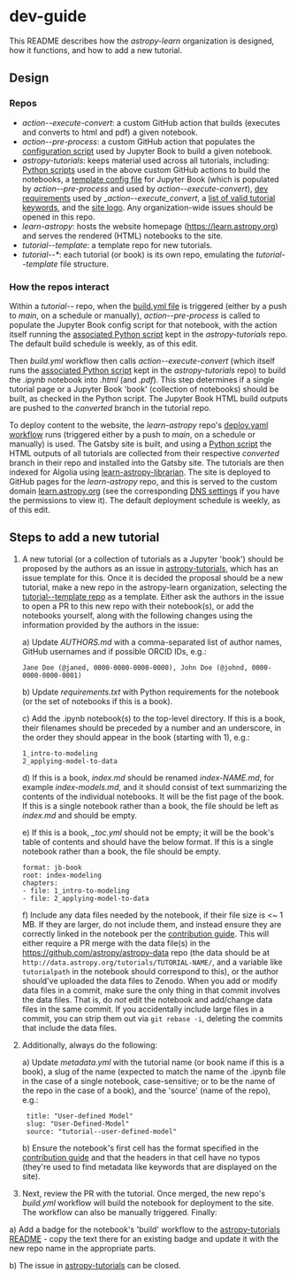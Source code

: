 # dev-guide

This README describes how the _astropy-learn_ organization is designed, how it functions, and how to add a new tutorial.

## Design
### Repos
- _action--execute-convert_: a custom GitHub action that builds (executes and converts to html and pdf) a given notebook.
- _action--pre-process_: a custom GitHub action that populates the [configuration script](https://github.com/astropy-learn/astropy-tutorials/blob/main/_config.yml) used by Jupyter Book to build a given notebook.
- _astropy-tutorials_: keeps material used across all tutorials, including: [Python scripts](https://github.com/astropy-learn/astropy-tutorials/tree/main/scripts) used in the above custom GitHub actions to build the notebooks, a [template config file](https://github.com/astropy-learn/astropy-tutorials/blob/main/_config.yml) for Jupyter Book (which is populated by _action--pre-process_ and used by _action--execute-convert_), [dev requirements](https://github.com/astropy-learn/astropy-tutorials/blob/main/requirements-dev.txt) used by __action--execute_convert_, a [list of valid tutorial keywords](https://github.com/astropy-learn/astropy-tutorials/tree/main/resources), and the [site logo](https://github.com/astropy-learn/astropy-tutorials/tree/main/images). Any organization-wide issues should be opened in this repo.
- _learn-astropy_: hosts the website homepage (https://learn.astropy.org) and serves the rendered (HTML) notebooks to the site.
- _tutorial--template_: a template repo for new tutorials.
- _tutorial--*_: each tutorial (or book) is its own repo, emulating the _tutorial--template_ file structure.

### How the repos interact
Within a _tutorial--_ repo, when the [build.yml file](https://github.com/astropy-learn/tutorial--template/blob/main/.github/workflows/build.yml) is triggered (either by a push to _main_, on a schedule or manually), _action--pre-process_ is called to populate the Jupyter Book config script for that notebook, with the action itself running the [associated Python script](https://github.com/astropy-learn/astropy-tutorials/blob/main/scripts/pre-process.py) kept in the _astropy-tutorials_ repo. The default build schedule is weekly, as of this edit.

Then _build.yml_ workflow then calls _action--execute-convert_ (which itself runs the [associated Python script](https://github.com/astropy-learn/astropy-tutorials/blob/main/scripts/execute-convert.py) kept in the _astropy-tutorials_ repo) to build the _.ipynb_ notebook into _.html_ (and _.pdf_). This step determines if a single tutorial page or a Jupyter Book 'book' (collection of notebooks) should be built, as checked in the Python script. The Jupyter Book HTML build outputs are pushed to the _converted_ branch in the tutorial repo.

To deploy content to the website, the _learn-astropy_ repo's [deploy.yaml workflow](https://github.com/astropy-learn/learn-astropy/blob/main/.github/workflows/deploy.yaml) runs (triggered either by a push to _main_, on a schedule or manually) is used. The Gatsby site is built, and using a [Python script](https://github.com/astropy-learn/learn-astropy/blob/main/deployment/installtutorials.py) the HTML outputs of all tutorials are collected from their respective _converted_ branch in their repo and installed into the Gatsby site. The tutorials are then indexed for Algolia using [learn-astropy-librarian](https://github.com/astropy-learn/learn-astropy-librarian/tree/main). The site is deployed to GitHub pages for the _learn-astropy_ repo, and this is served to the custom domain [learn.astropy.org](https://learn.astropy.org/) (see the corresponding [DNS settings](https://github.com/astropy-learn/learn-astropy/settings/pages) if you have the permissions to view it). The default deployment schedule is weekly, as of this edit.

## Steps to add a new tutorial
1) A new tutorial (or a collection of tutorials as a Jupyter 'book') should be proposed by the authors as an issue in [astropy-tutorials](https://github.com/astropy-learn/astropy-tutorials), which has an issue template for this. Once it is decided the proposal should be a new tutorial, make a new repo in the astropy-learn organization, selecting the [tutorial--template repo](https://github.com/astropy-learn/tutorial--template) as a template. Either ask the authors in the issue to open a PR to this new repo with their notebook(s), or add the notebooks yourself, along with the following changes using the information provided by the authors in the issue:

   a)  Update _AUTHORS.md_ with a comma-separated list of author names, GitHub usernames and if possible ORCID IDs, e.g.:
     ```
     Jane Doe (@janed, 0000-0000-0000-0000), John Doe (@johnd, 0000-0000-0000-0001)
     ```

   b)  Update _requirements.txt_ with Python requirements for the notebook (or the set of notebooks if this is a book).

   c)  Add the .ipynb notebook(s) to the top-level directory. If this is a book, their filenames should be preceded by a number and an underscore, in the order they should appear in the book (starting with 1), e.g.:
     ```
     1_intro-to-modeling
     2_applying-model-to-data
     ```

   d)  If this is a book, _index.md_ should be renamed _index-NAME.md_, for example _index-models.md_, and it should consist of text summarizing the contents of the individual notebooks. It will be the fist page of the book. If this is a single notebook rather than a book, the file should be left as _index.md_ and should be empty.

   e) If this is a book, _\_toc.yml_ should not be empty; it will be the book's table of contents and should have the below format. If this is a single notebook rather than a book, the file should be empty.
   ```
   format: jb-book
   root: index-modeling
   chapters:
   - file: 1_intro-to-modeling
   - file: 2_applying-model-to-data
   ```

   f)  Include any data files needed by the notebook, if their file size is <~ 1 MB. If they are larger, do not include them, and instead ensure they are correctly linked in the notebook per the [contribution guide](https://learn.astropy.org/contributing/). This will either require a PR merge with the data file(s) in the https://github.com/astropy/astropy-data repo (the data should be at `http://data.astropy.org/tutorials/TUTORIAL-NAME/`, and a variable like `tutorialpath` in the notebook should correspond to this), or the author should've uploaded the data files to Zenodo. When you add or modify data files in a commit, make sure the only thing in that commit involves the data files. That is, do _not_ edit the notebook and add/change data files in the same commit. If you accidentally include large files in a commit, you can strip them out via `git rebase -i`, deleting the commits that include the data files.

2) Additionally, always do the following:

   a)  Update _metadata.yml_ with the tutorial name (or book name if this is a book), a slug of the name (expected to match the name of the .ipynb file in the case of a single notebook, case-sensitive; or to be the name of the repo in the case of a book), and the 'source' (name of the repo), e.g.:
     ```
      title: "User-defined Model"
      slug: "User-Defined-Model"
      source: "tutorial--user-defined-model"
     ```

    b)  Ensure the notebook's first cell has the format specified in the [contribution guide](https://learn.astropy.org/contributing/) and that the headers in that cell have no typos (they're used to find metadata like keywords that are displayed on the site).

3) Next, review the PR with the tutorial. Once merged, the new repo's _build.yml_ workflow will build the notebook for deployment to the site. The workflow can also be manually triggered. Finally:

  a)  Add a badge for the notebook's 'build' workflow to the [astropy-tutorials README](https://github.com/astropy-learn/astropy-tutorials/blob/main/README.md) - copy the text there for an existing badge and update it with the new repo name in the appropriate parts.

  b)  The issue in [astropy-tutorials](https://github.com/astropy-learn/astropy-tutorials) can be closed.
